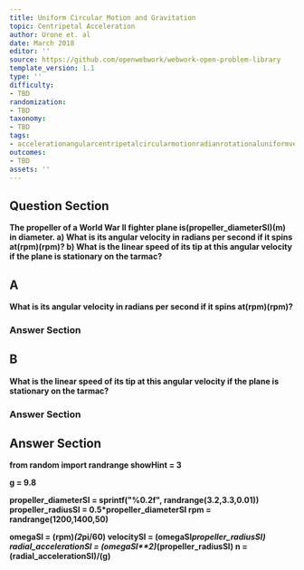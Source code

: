 ```yaml
---
title: Uniform Circular Motion and Gravitation
topic: Centripetal Acceleration
author: Urone et. al
date: March 2018
editor: ''
source: https://github.com/openwebwork/webwork-open-problem-library
template_version: 1.1
type: ''
difficulty:
- TBD
randomization:
- TBD
taxonomy:
- TBD
tags:
- accelerationangularcentripetalcircularmotionradianrotationaluniformvelocity
outcomes:
- TBD
assets: ''
---
```


## Question Section 

<b>
The propeller of a World War II fighter plane is(propeller_diameterSI)(m) in diameter.
a) What is its angular velocity in radians per second if it spins at(rpm)(rpm)?
b) What is the linear speed of its tip at this angular velocity if the plane is stationary on the tarmac?

## A
What is its angular velocity in radians per second if it spins at(rpm)(rpm)?
### Answer Section
## B
What is the linear speed of its tip at this angular velocity if the plane is stationary on the tarmac?
### Answer Section


## Answer Section

from random import randrange
showHint = 3

g = 9.8

propeller_diameterSI = sprintf("%0.2f", randrange(3.2,3.3,0.01))
propeller_radiusSI = 0.5*propeller_diameterSI
rpm = randrange(1200,1400,50)

omegaSI = (rpm)*(2*pi/60)
velocitySI = (omegaSI*propeller_radiusSI)
radial_accelerationSI = (omegaSI**2)*(propeller_radiusSI)
n = (radial_accelerationSI)/(g)